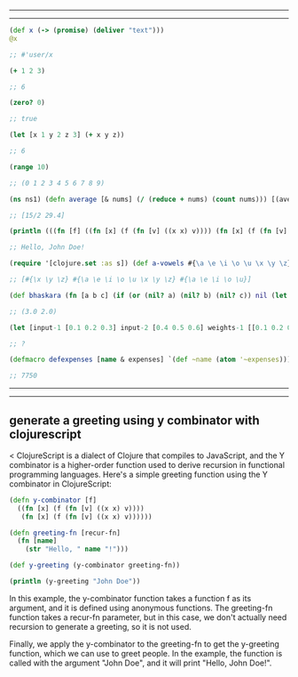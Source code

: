 
---
---

```clojure
(def x (-> (promise) (deliver "text")))
@x

;; #'user/x
```

```clojure
(+ 1 2 3)

;; 6
```

```clojure
(zero? 0)

;; true
```

```clojure
(let [x 1 y 2 z 3] (+ x y z))

;; 6
```

```clojure
(range 10)

;; (0 1 2 3 4 5 6 7 8 9)
```

```clojure
(ns ns1) (defn average [& nums] (/ (reduce + nums) (count nums))) [(average 4 11) (average 3.0 72 9.6 33)]

;; [15/2 29.4]
```

```clojure
(println (((fn [f] ((fn [x] (f (fn [v] ((x x) v)))) (fn [x] (f (fn [v] ((x x) v)))))) (fn [g] (fn [name] (str "Hello, " name "!")))) "John Doe"))

;; Hello, John Doe!
```

```clojure
(require '[clojure.set :as s]) (def a-vowels #{\a \e \i \o \u \x \y \z}) (def b-vowels #{\a \e \i \o \u}) [(s/difference a-vowels b-vowels) (s/union a-vowels b-vowels) (s/intersection a-vowels b-vowels)]

;; [#{\x \y \z} #{\a \e \i \o \u \x \y \z} #{\a \e \i \o \u}]
```

```clojure
(def bhaskara (fn [a b c] (if (or (nil? a) (nil? b) (nil? c)) nil (let [delta (- (* b b) (* 4 a c))] (if (< delta 0) nil (list (/ (+ (- b) (Math/sqrt delta)) (* 2 a)) (/ (- (- b) (Math/sqrt delta)) (* 2 a)))))))) (bhaskara 1 -5 6)

;; (3.0 2.0)
```

```clojure
(let [input-1 [0.1 0.2 0.3] input-2 [0.4 0.5 0.6] weights-1 [[0.1 0.2 0.3] [0.4 0.5 0.6] [0.7 0.8 0.9]] biases-1 [0.1 0.2 0.3] weights-2 [[0.1 0.2 0.3] [0.4 0.5 0.6]] biases-2 [0.1 0.2] activation-fn #(mapv #(Math/tanh %) %)] (for [input [input-1 input-2]] (->> input (mapv (fn [w b] (+ (reduce + (map * input w)) b)) weights-1 biases-1) activation-fn (mapv (fn [w b] (+ (reduce + (map * % w)) b)) weights-2 biases-2) activation-fn)))

;; ?
```

```clojure
(defmacro defexpenses [name & expenses] `(def ~name (atom '~expenses))) (defn add-expense [atom-expense amount] (swap! atom-expense conj amount)) (defn sum-expenses [& atoms] (reduce + (map #(apply + @%) atoms))) (defexpenses person-1 1200 800 450) (defexpenses person-2 1000 600 300) (defexpenses person-3 1500 900 550) (add-expense person-1 200) (add-expense person-2 100) (add-expense person-3 150) (sum-expenses person-1 person-2 person-3) 

;; 7750
```

---
---

## generate a greeting using y combinator with clojurescript

< ClojureScript is a dialect of Clojure that compiles to JavaScript, and the Y combinator is a higher-order function used to derive recursion in functional programming languages. Here's a simple greeting function using the Y combinator in ClojureScript:

```clojure
(defn y-combinator [f]
  ((fn [x] (f (fn [v] ((x x) v))))
   (fn [x] (f (fn [v] ((x x) v))))))

(defn greeting-fn [recur-fn]
  (fn [name]
    (str "Hello, " name "!")))

(def y-greeting (y-combinator greeting-fn))

(println (y-greeting "John Doe"))
```

In this example, the y-combinator function takes a function f as its argument, and it is defined using anonymous functions. The greeting-fn function takes a recur-fn parameter, but in this case, we don't actually need recursion to generate a greeting, so it is not used.

Finally, we apply the y-combinator to the greeting-fn to get the y-greeting function, which we can use to greet people. In the example, the function is called with the argument "John Doe", and it will print "Hello, John Doe!".
